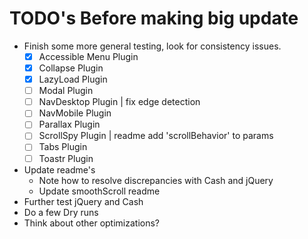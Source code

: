 # TODO's Before making big update
- Finish some more general testing, look for consistency issues.
  - [x] Accessible Menu Plugin
  - [x] Collapse Plugin
  - [x] LazyLoad Plugin
  - [ ] Modal Plugin
  - [ ] NavDesktop Plugin | fix edge detection
  - [ ] NavMobile Plugin
  - [ ] Parallax Plugin
  - [ ] ScrollSpy Plugin | readme add 'scrollBehavior' to params
  - [ ] Tabs Plugin
  - [ ] Toastr Plugin

- Update readme's
    - Note how to resolve discrepancies with Cash and jQuery
    - Update smoothScroll readme
- Further test jQuery and Cash
- Do a few Dry runs
- Think about other optimizations?
